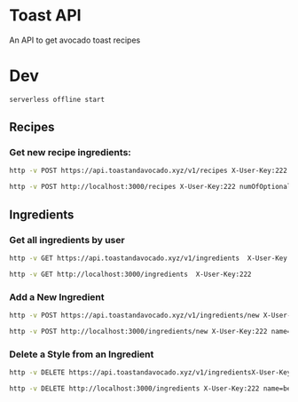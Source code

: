 # Toast API

An API to get avocado toast recipes

# Dev

```bash
serverless offline start
```

## Recipes

### Get new recipe ingredients:

```bash
http -v POST https://api.toastandavocado.xyz/v1/recipes X-User-Key:222 numOfOptionalIngredients:=5 requestedIngredients:='[]' ignoredIngredients:='[]' dietPreference=vegan
```

```bash
http -v POST http://localhost:3000/recipes X-User-Key:222 numOfOptionalIngredients:=5 requestedIngredients:='[]' ignoredIngredients:='[]' dietPreference=vegan
```

## Ingredients

### Get all ingredients by user

```bash
http -v GET https://api.toastandavocado.xyz/v1/ingredients  X-User-Key:222
```

```bash
http -v GET http://localhost:3000/ingredients  X-User-Key:222
```

### Add a New Ingredient

```bash
http -v POST https://api.toastandavocado.xyz/v1/ingredients/new X-User-Key:222 name=beer style:='["ipa", "lager"]' type:='["carnivore", "vegetarian", "vegan"]' required:=true
```

```bash
http -v POST http://localhost:3000/ingredients/new X-User-Key:222 name=beer style:='["ipa", "lager"]' type:='["carnivore", "vegetarian", "vegan"]' required:=true
```

### Delete a Style from an Ingredient

```bash
http -v DELETE https://api.toastandavocado.xyz/v1/ingredientsX-User-Key:222 name=beer style=ipa

```

```bash
http -v DELETE http://localhost:3000/ingredients X-User-Key:222 name=beer style=ipa
```

